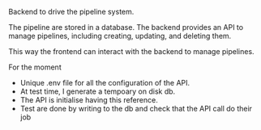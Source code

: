 Backend to drive the pipeline system. 

The pipeline are stored in a database.
The backend provides an API to manage pipelines, including creating, updating, and deleting them.

This way the frontend can interact with the backend to manage pipelines.



For the moment
- Unique .env file for all the configuration of the API.
- At test time, I generate a tempoary on disk db.
- The API is initialise having this reference.
- Test are done by writing to the db and check that the API call do their job